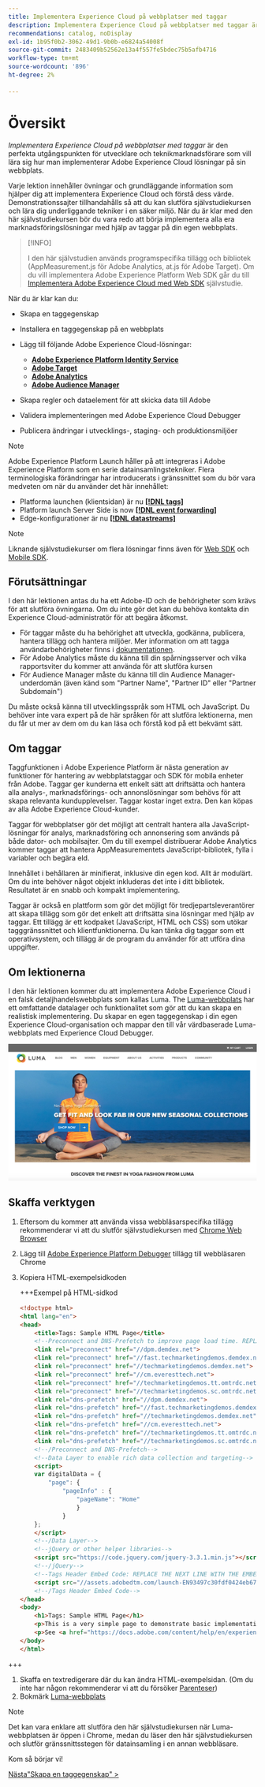 ```yaml
---
title: Implementera Experience Cloud på webbplatser med taggar
description: Implementera Experience Cloud på webbplatser med taggar är den perfekta startpunkten för gränssnittsutvecklare eller teknikmarknadsförare som vill lära sig hur man implementerar Adobe Experience Cloud lösningar på sin webbplats.
recommendations: catalog, noDisplay
exl-id: 1b95f0b2-3062-49d1-9b0b-e6824a54008f
source-git-commit: 2483409b52562e13a4f557fe5bdec75b5afb4716
workflow-type: tm+mt
source-wordcount: '896'
ht-degree: 2%

---
```


# Översikt

_Implementera Experience Cloud på webbplatser med taggar_ är den perfekta utgångspunkten för utvecklare och teknikmarknadsförare som vill lära sig hur man implementerar Adobe Experience Cloud lösningar på sin webbplats.

Varje lektion innehåller övningar och grundläggande information som hjälper dig att implementera Experience Cloud och förstå dess värde.  Demonstrationssajter tillhandahålls så att du kan slutföra självstudiekursen och lära dig underliggande tekniker i en säker miljö. När du är klar med den här självstudiekursen bör du vara redo att börja implementera alla era marknadsföringslösningar med hjälp av taggar på din egen webbplats.

>[!INFO]
>
>I den här självstudien används programspecifika tillägg och bibliotek (AppMeasurement.js för Adobe Analytics, at.js för Adobe Target). Om du vill implementera Adobe Experience Platform Web SDK går du till [Implementera Adobe Experience Cloud med Web SDK](/help/tutorial-web-sdk/overview.md) självstudie.


När du är klar kan du:

* Skapa en taggegenskap

* Installera en taggegenskap på en webbplats

* Lägg till följande Adobe Experience Cloud-lösningar:
   * **[Adobe Experience Platform Identity Service](id-service.md)**
   * **[Adobe Target](target.md)**
   * **[Adobe Analytics](analytics.md)**
   * **[Adobe Audience Manager](audience-manager.md)**

* Skapa regler och dataelement för att skicka data till Adobe

* Validera implementeringen med Adobe Experience Cloud Debugger

* Publicera ändringar i utvecklings-, staging- och produktionsmiljöer

>[!NOTE]
>
>Adobe Experience Platform Launch håller på att integreras i Adobe Experience Platform som en serie datainsamlingstekniker. Flera terminologiska förändringar har introducerats i gränssnittet som du bör vara medveten om när du använder det här innehållet:
>
> * Platforma launchen (klientsidan) är nu **[[!DNL tags]](https://experienceleague.adobe.com/docs/experience-platform/tags/home.html?lang=sv)**
> * Platform launch Server Side is now **[[!DNL event forwarding]](https://experienceleague.adobe.com/docs/experience-platform/tags/event-forwarding/overview.html)**
> * Edge-konfigurationer är nu **[[!DNL datastreams]](https://experienceleague.adobe.com/docs/experience-platform/edge/fundamentals/datastreams.html)**

>[!NOTE]
>
>Liknande självstudiekurser om flera lösningar finns även för [Web SDK](../tutorial-web-sdk/overview.md) och [Mobile SDK](../tutorial-mobile-sdk/overview.md).

## Förutsättningar

I den här lektionen antas du ha ett Adobe-ID och de behörigheter som krävs för att slutföra övningarna. Om du inte gör det kan du behöva kontakta din Experience Cloud-administratör för att begära åtkomst.

* För taggar måste du ha behörighet att utveckla, godkänna, publicera, hantera tillägg och hantera miljöer. Mer information om att tagga användarbehörigheter finns i [dokumentationen](https://experienceleague.adobe.com/docs/experience-platform/tags/admin/user-permissions.html).
* För Adobe Analytics måste du känna till din spårningsserver och vilka rapportsviter du kommer att använda för att slutföra kursen
* För Audience Manager måste du känna till din Audience Manager-underdomän (även känd som &quot;Partner Name&quot;, &quot;Partner ID&quot; eller &quot;Partner Subdomain&quot;)

Du måste också känna till utvecklingsspråk som HTML och JavaScript. Du behöver inte vara expert på de här språken för att slutföra lektionerna, men du får ut mer av dem om du kan läsa och förstå kod på ett bekvämt sätt.

## Om taggar

Taggfunktionen i Adobe Experience Platform är nästa generation av funktioner för hantering av webbplatstaggar och SDK för mobila enheter från Adobe. Taggar ger kunderna ett enkelt sätt att driftsätta och hantera alla analys-, marknadsförings- och annonslösningar som behövs för att skapa relevanta kundupplevelser. Taggar kostar inget extra. Den kan köpas av alla Adobe Experience Cloud-kunder.

Taggar för webbplatser gör det möjligt att centralt hantera alla JavaScript-lösningar för analys, marknadsföring och annonsering som används på både dator- och mobilsajter. Om du till exempel distribuerar Adobe Analytics kommer taggar att hantera AppMeasurementets JavaScript-bibliotek, fylla i variabler och begära eld.

Innehållet i behållaren är minifierat, inklusive din egen kod. Allt är modulärt. Om du inte behöver något objekt inkluderas det inte i ditt bibliotek. Resultatet är en snabb och kompakt implementering.

Taggar är också en plattform som gör det möjligt för tredjepartsleverantörer att skapa tillägg som gör det enkelt att driftsätta sina lösningar med hjälp av taggar. Ett tillägg är ett kodpaket (JavaScript, HTML och CSS) som utökar tagggränssnittet och klientfunktionerna. Du kan tänka dig taggar som ett operativsystem, och tillägg är de program du använder för att utföra dina uppgifter.

## Om lektionerna

I den här lektionen kommer du att implementera Adobe Experience Cloud i en falsk detaljhandelswebbplats som kallas Luma. The [Luma-webbplats](https://luma.enablementadobe.com/content/luma/us/en.html) har ett omfattande datalager och funktionalitet som gör att du kan skapa en realistisk implementering. Du skapar en egen taggegenskap i din egen Experience Cloud-organisation och mappar den till vår värdbaserade Luma-webbplats med Experience Cloud Debugger.

[![Lumas webbplats](images/overview-luma.png)](https://luma.enablementadobe.com/content/luma/us/en.html)

## Skaffa verktygen

1. Eftersom du kommer att använda vissa webbläsarspecifika tillägg rekommenderar vi att du slutför självstudiekursen med [Chrome Web Browser](https://www.google.com/chrome/)
1. Lägg till [Adobe Experience Platform Debugger](https://chromewebstore.google.com/detail/adobe-experience-platform/bfnnokhpnncpkdmbokanobigaccjkpob) tillägg till webbläsaren Chrome
1. Kopiera HTML-exempelsidkoden

   +++Exempel på HTML-sidkod

   ```html
   <!doctype html>
   <html lang="en">
   <head>
       <title>Tags: Sample HTML Page</title>
       <!--Preconnect and DNS-Prefetch to improve page load time. REPLACE "techmarketingdemos" WITH YOUR OWN AAM PARTNER ID, TARGET CLIENT CODE, AND ANALYTICS TRACKING SERVER-->
       <link rel="preconnect" href="//dpm.demdex.net">
       <link rel="preconnect" href="//fast.techmarketingdemos.demdex.net">
       <link rel="preconnect" href="//techmarketingdemos.demdex.net">
       <link rel="preconnect" href="//cm.everesttech.net">
       <link rel="preconnect" href="//techmarketingdemos.tt.omtrdc.net">
       <link rel="preconnect" href="//techmarketingdemos.sc.omtrdc.net">
       <link rel="dns-prefetch" href="//dpm.demdex.net">
       <link rel="dns-prefetch" href="//fast.techmarketingdemos.demdex.net">
       <link rel="dns-prefetch" href="//techmarketingdemos.demdex.net">
       <link rel="dns-prefetch" href="//cm.everesttech.net">
       <link rel="dns-prefetch" href="//techmarketingdemos.tt.omtrdc.net">
       <link rel="dns-prefetch" href="//techmarketingdemos.sc.omtrdc.net">
       <!--/Preconnect and DNS-Prefetch-->
       <!--Data Layer to enable rich data collection and targeting-->
       <script>
       var digitalData = {
           "page": {
               "pageInfo" : {
                   "pageName": "Home"
                   }
               }
       };
       </script>
       <!--/Data Layer-->
       <!--jQuery or other helper libraries-->
       <script src="https://code.jquery.com/jquery-3.3.1.min.js"></script>
       <!--/jQuery-->
       <!--Tags Header Embed Code: REPLACE THE NEXT LINE WITH THE EMBED CODE FROM YOUR OWN DEVELOPMENT ENVIRONMENT-->
       <script src="//assets.adobedtm.com/launch-EN93497c30fdf0424eb678d5f4ffac66dc.min.js" async></script>
       <!--/Tags Header Embed Code-->
   </head>
   <body>
       <h1>Tags: Sample HTML Page</h1>
       <p>This is a very simple page to demonstrate basic implementation concepts of Tags</p>
       <p>See <a href="https://docs.adobe.com/content/help/en/experience-cloud/implementing-in-websites-with-launch/index.html">Implementing the Experience Cloud in Websites with Tags</a> for the complete tutorial</p>
   </body>
   </html>
   ```

+++

1. Skaffa en textredigerare där du kan ändra HTML-exempelsidan. (Om du inte har någon rekommenderar vi att du försöker [Parenteser](https://brackets.io/))
1. Bokmärk [Luma-webbplats](https://luma.enablementadobe.com/content/luma/us/en.html)

>[!NOTE]
>
>Det kan vara enklare att slutföra den här självstudiekursen när Luma-webbplatsen är öppen i Chrome, medan du läser den här självstudiekursen och slutför gränssnittsstegen för datainsamling i en annan webbläsare.

Kom så börjar vi!

[Nästa&quot;Skapa en taggegenskap&quot; >](create-a-property.md)
